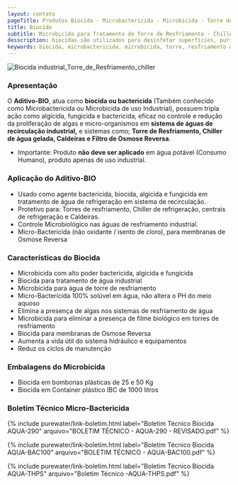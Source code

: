 ```yaml
---
layout: contato
pageTitle: Produtos Biocida - Microbactericida - Microbicida - Torre de Resfriamento - Osmose Reversa
title: Biocida
subtitle: Microbicida para Tratamento de Torre de Resfriamento - Chiller - Osmose
desscription: biocidas são utilizados para desinfetar superfícies, purificar água, preservar produtos alimentícios e evitar o crescimento de microrganismos, sendo aplicado em Torre de Resfriamento, chiller de água gelada e Osmose Reversa
keywords: biocida, microbactericida, microbicida, torre, resfriamento osmose, reversa
---
```

<img class="img-responsive pull-center" style="max-width: 80%;" src="../../website/images/biocida_industrial_torre_de_resfriamento.jpg" alt="Biocida industrial_Torre_de_Resfriamento_chiller">

### Apresentação

O **Aditivo-BIO**, atua como **biocida ou bactericida** (Também conhecido como Microbactericida ou Microbicida de uso Industrial), possuem tripla ação como algicida, fungicida e bactericida, eficaz no controle e redução da proliferação de algas e micro-organismos em **sistema de águas de recirculação industrial,** e sistemas como; **Torre de Resfriamento, Chiller de água gelada, Caldeiras e Filtro de Osmose Reversa**. 

- Importante: Produto **não deve ser aplicado** em água potável (Consumo Humano), produto apenas de uso industrial. 

### Aplicação do Aditivo-BIO

- Usado como agente bactericida, biocida, algicida e fungicida em tratamento de água de refrigeração em sistema de recirculação.
- Protetivo para: Torres de resfriamento, Chiller de refrigeração, centrais de refrigeração e Caldeiras.
- Controle Microbiológico nas águas de resfriamento industrial.
- Micro-Bactericida (não oxidante / isento de cloro), para membranas de Osmose Reversa

### Características do Biocida

- Microbicida com alto poder bactericida, algicida e fungicida
- Biocida para tratamento de água industrial
- Microbicida para água de torre de resfriamento
- Micro-Bactericida 100% solúvel em água, não altera o PH do meio aquoso
- Elimina a presença de algas nos sistemas de resfriamento de água
- Microbicida para eliminar a presença de filme biológico em torres de resfriamento
- Biocida para membranas de Osmose Reversa
- Aumenta a vida útil do sistema hidráulico e equipamentos
- Reduz os ciclos de manutenção

### Embalagens do Microbicida

- Biocida em bombonas plásticas de 25 e 50 Kg
- Biocida em Container plástico IBC de 1000 litros

### Boletim Técnico Micro-Bactericida 

{% include purewater/link-boletim.html 
   label="Boletim Técnico Biocida AQUA-290" 
   arquivo="BOLETIM TÉCNICO - AQUA-290 - REVISADO.pdf" %}
 
{% include purewater/link-boletim.html 
   label="Boletim Técnico Biocida AQUA-BAC100" 
   arquivo="BOLETIM TÉCNICO - AQUA-BAC100.pdf" %}

{% include purewater/link-boletim.html 
   label="Boletim Técnico Biocida AQUA-THPS" 
   arquivo="Boletim Técnico -AQUA-THPS.pdf" %}

      
